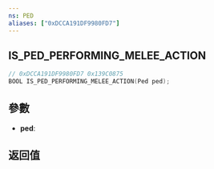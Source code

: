 ```yaml
---
ns: PED
aliases: ["0xDCCA191DF9980FD7"]
---
```

## IS_PED_PERFORMING_MELEE_ACTION

```c
// 0xDCCA191DF9980FD7 0x139C0875
BOOL IS_PED_PERFORMING_MELEE_ACTION(Ped ped);
```


## 參數
* **ped**: 

## 返回值
